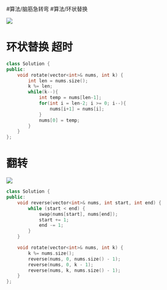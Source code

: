 #算法/脑筋急转弯 #算法/环状替换

![](FigureBed%20🌄/Pasted/Pasted%20image%2020220606094354.png)
# 环状替换 超时

```cpp
class Solution {
public:
    void rotate(vector<int>& nums, int k) {
        int len = nums.size();
        k %= len;
        while(k--){
            int temp = nums[len-1];
            for(int i = len-2; i >= 0; i--){
                nums[i+1] = nums[i];
            }
            nums[0] = temp;
        }
    }
};
```


# 翻转

![](FigureBed%20🌄/Pasted/Pasted%20image%2020220606095135.png)

```cpp
class Solution {
public:
    void reverse(vector<int>& nums, int start, int end) {
        while (start < end) {
            swap(nums[start], nums[end]);
            start += 1;
            end -= 1;
        }
    }

    void rotate(vector<int>& nums, int k) {
        k %= nums.size();
        reverse(nums, 0, nums.size() - 1);
        reverse(nums, 0, k - 1);
        reverse(nums, k, nums.size() - 1);
    }
};

```


